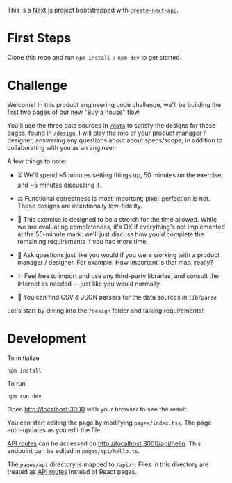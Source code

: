 This is a [Next.js](https://nextjs.org/) project bootstrapped with [`create-next-app`](https://github.com/vercel/next.js/tree/canary/packages/create-next-app).

# First Steps

Clone this repo and run `npm install` + `npm dev` to get started.

# Challenge

Welcome! In this product engineering code challenge, we'll be building the first two pages of our new "Buy a house" flow.

You'll use the three data sources in [`/data`](data) to satisfy the designs for these pages, found in [`/design`](design). I will play the role of your product manager / designer, answering any questions about about specs/scope, in addition to collaborating with you as an engineer.

A few things to note:

-   ⏳ We'll spend ~5 minutes setting things up, 50 minutes on the exercise, and ~5 minutes discussing it.

-   ⚖️ Functional correctness is most important; pixel-perfection is not. These designs are intentionally low-fidelity.

-   🙆 This exercise is designed to be a stretch for the time allowed. While we are evaluating completeness, it's OK if everything's not implemented at the 55-minute mark: we'll just discuss how you'd complete the remaining requirements if you had more time.

-   🤔 Ask questions just like you would if you were working with a product manager / designer. For example: How important is that map, really?

-   ✨ Feel free to import and use any third-party libraries, and consult the internet as needed -- just like you would normally.

-   🤖 You can find CSV & JSON parsers for the data sources in `lib/parse`

Let's start by diving into the `/design` folder and talking requirements!

# Development

To initialize

```
npm install
```

To run

```
npm run dev
```

Open [http://localhost:3000](http://localhost:3000) with your browser to see the result.

You can start editing the page by modifying `pages/index.tsx`. The page auto-updates as you edit the file.

[API routes](https://nextjs.org/docs/api-routes/introduction) can be accessed on [http://localhost:3000/api/hello](http://localhost:3000/api/hello). This endpoint can be edited in `pages/api/hello.ts`.

The `pages/api` directory is mapped to `/api/*`. Files in this directory are treated as [API routes](https://nextjs.org/docs/api-routes/introduction) instead of React pages.
